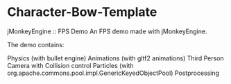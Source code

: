 # Character-Bow-Template

jMonkeyEngine :: FPS Demo
An FPS demo made with jMonkeyEngine.

The demo contains:

Physics (with bullet engine)
Animations (with gltf2 animations)
Third Person Camera with Collision control
Particles (with org.apache.commons.pool.impl.GenericKeyedObjectPool)
Postprocessing
